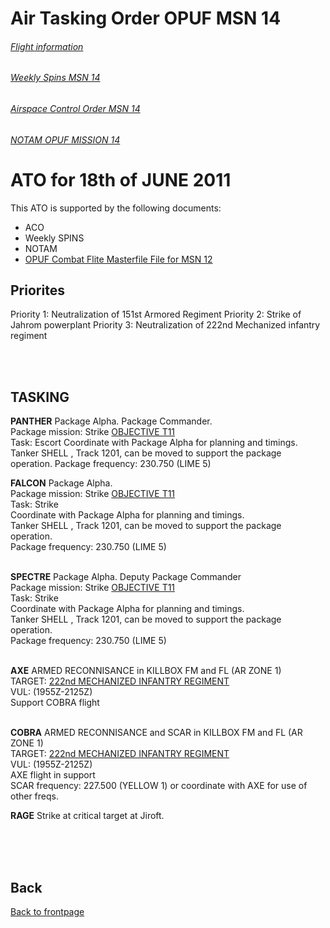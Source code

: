 # Air Tasking Order OPUF MSN 14


###### [Flight information](/OPUF-Brief/Docs/Flights.html)
###### [Weekly Spins MSN 14](/OPUF-Brief/Docs/SPINS_14.html)
###### [Airspace Control Order MSN 14](/OPUF-Brief/Docs/ACO/ACO_14.html)
###### [NOTAM OPUF MISSION 14](/OPUF-Brief/Docs/NOTAM/NOTAM_14.html)

# ATO for 18th of JUNE 2011
This ATO is supported by the following documents: <br>
* ACO
* Weekly SPINS
* NOTAM
* [OPUF Combat Flite Masterfile File for MSN 12](/OPUF-Brief/Combatflite/OPUF_MSN_12.cf)


## Priorites
Priority 1: Neutralization of 151st Armored Regiment
Priority 2: Strike of Jahrom powerplant
Priority 3: Neutralization of 222nd Mechanized infantry regiment


<br>
<br>

## TASKING 



**PANTHER**
Package Alpha. Package Commander. <br>
Package mission: Strike [OBJECTIVE T11](/OPUF-Brief/Docs/TARGET/nsst_target_T11.pdf)<br>
Task: Escort
Coordinate with Package Alpha for planning and timings.
Tanker SHELL , Track 1201, can be moved to support the package operation.
Package frequency: 230.750	(LIME 5)
<br>


**FALCON**
Package Alpha.  <br>
Package mission: Strike [OBJECTIVE T11](/OPUF-Brief/Docs/TARGET/nsst_target_T11.pdf)<br>
Task: Strike<br>
Coordinate with Package Alpha for planning and timings.<br>
Tanker SHELL , Track 1201, can be moved to support the package operation.<br>
Package frequency: 230.750	(LIME 5)<br>
<br>


**SPECTRE**
Package Alpha. Deputy Package Commander <br>
Package mission: Strike [OBJECTIVE T11](/OPUF-Brief/Docs/TARGET/nsst_target_T11.pdf)<br>
Task: Strike<br>
Coordinate with Package Alpha for planning and timings.<br>
Tanker SHELL , Track 1201, can be moved to support the package operation.<br>
Package frequency: 230.750	(LIME 5)<br>
<br>


**AXE**
ARMED RECONNISANCE in KILLBOX FM and FL (AR ZONE 1)<br>
TARGET: [222nd MECHANIZED INFANTRY REGIMENT](/OPUF-Brief/Docs/Enemy/222ND_IFV_REGT.html)<br>
VUL: (1955Z-2125Z)<br>
Support COBRA flight <br>
<br>


**COBRA**
ARMED RECONNISANCE and SCAR in KILLBOX FM and FL (AR ZONE 1)<br>
TARGET: [222nd MECHANIZED INFANTRY REGIMENT](/OPUF-Brief/Docs/Enemy/222ND_IFV_REGT.html)<br>
VUL: (1955Z-2125Z)<br>
AXE flight in support <br>
SCAR frequency:	227.500	(YELLOW 1)  or coordinate with AXE for use of other freqs.<br>


**RAGE**
Strike at critical target at Jiroft.<br>


<br>
<br>
<br>




## Back
[Back to frontpage](https://132nd-vwing.github.io/OPUF-Brief/)